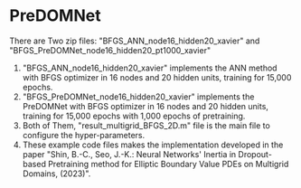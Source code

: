 # PreDOMNet

There are Two zip files: "BFGS_ANN_node16_hidden20_xavier" and "BFGS_PreDOMNet_node16_hidden20_pt1000_xavier"

1) "BFGS_ANN_node16_hidden20_xavier" implements the ANN method with BFGS optimizer in 16 nodes and 20 hidden units, training for 15,000 epochs.
2) "BFGS_PreDOMNet_node16_hidden20_xavier" implements the PreDOMNet with BFGS optimizer in 16 nodes and 20 hidden units, training for 15,000 epochs with 1,000 epochs of pretraining.
3) Both of Them, "result_multigrid_BFGS_2D.m" file is the main file to configure the hyper-parameters.
4) These example code files makes the implementation developed in the paper "Shin, B.-C., Seo, J.-K.: Neural Networks' Inertia in Dropout-based Pretraining method for Elliptic Boundary Value PDEs on Multigrid Domains, (2023)".
